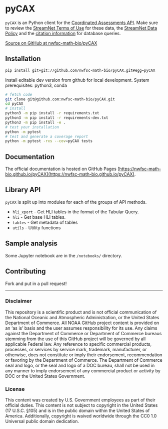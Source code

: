 # pyCAX

<!--
[![pypi](https://img.shields.io/pypi/v/pyobis.svg)](https://pypi.python.org/pypi/pyobis)
[![Conda Version](https://img.shields.io/conda/vn/conda-forge/pyobis.svg)](https://anaconda.org/conda-forge/pyobis)
[![docs](https://github.com/iobis/pyobis/actions/workflows/deploy-docs.yml/badge.svg)](https://iobis.github.ic/pyobis)
[![tests](https://github.com/iobis/pyobis/actions/workflows/tests.yml/badge.svg)](https://github.com/iobis/pyobis/actions/workflows/tests.yml)
-->

`pyCAX` is an Python client for the [Coordinated Assessments API](https://www.streamnet.org/resources/exchange-tools/rest-api-documentation/). Make sure to review the [StreamNet Terms of Use](https://nwfsc-math-bio.github.io/rCAX/articles/terms.html) for these data, the [StreamNet Data Policy](https://www.streamnet.org/resources/exchange-tools/data-agreements/) and the [citation information](https://www.streamnet.org/resources/citing-sn/) for database queries.

[Source on GitHub at nwfsc-math-bio/pyCAX](https://github.com/nwfsc-math-bio/pyCAX)

## Installation

```bash
pip install git+git://github.com/nwfsc-math-bio/pyCAX.git#egg=pyCAX
```

Install editable dev version from github for local development. System prerequisites: python3, conda

```bash
# fetch code
git clone git@github.com:nwfsc-math-bio/pyCAX.git
cd pyCAX
# install
python3 -m pip install -r requirements.txt
python3 -m pip install -r requirements-dev.txt
python3 -m pip install -e .
# test your installation
python -m pytest
# test and generate a coverage report
python -m pytest -rxs --cov=pyCAX tests
```




## Documentation

The official documentation is hosted on GitHub Pages [https://nwfsc-math-bio.github.io/pyCAX](https://nwfsc-math-bio.github.io/pyCAX).

## Library API

`pyCAX` is split up into modules for each of the groups of API methods.

+ `hli_xport` - Get HLI tables in the format of the Tabular Query.
+ `hli` - Get base HLI tables.
+ `tables` - Get metadata of tables
+ `utils` - Utility functions

## Sample analysis

Some Jupyter notebook are in the `/notebooks/` directory.

## Contributing

Fork and put in a pull request!



<hr>

### Disclaimer

This repository is a scientific product and is not official communication of the National Oceanic and Atmospheric Administration, or the United States Department of Commerce. All NOAA GitHub project content is provided on an ‘as is’ basis and the user assumes responsibility for its use. Any claims against the Department of Commerce or Department of Commerce bureaus stemming from the use of this GitHub project will be governed by all applicable Federal law. Any reference to specific commercial products, processes, or services by service mark, trademark, manufacturer, or otherwise, does not constitute or imply their endorsement, recommendation or favoring by the Department of Commerce. The Department of Commerce seal and logo, or the seal and logo of a DOC bureau, shall not be used in any manner to imply endorsement of any commercial product or activity by DOC or the United States Government.

### License

This content was created by U.S. Government employees as part of their official duties. This content is not subject to copyright in the United States (17 U.S.C. §105) and is in the public domain within the United States of America. Additionally, copyright is waived worldwide through the CC0 1.0 Universal public domain dedication.


